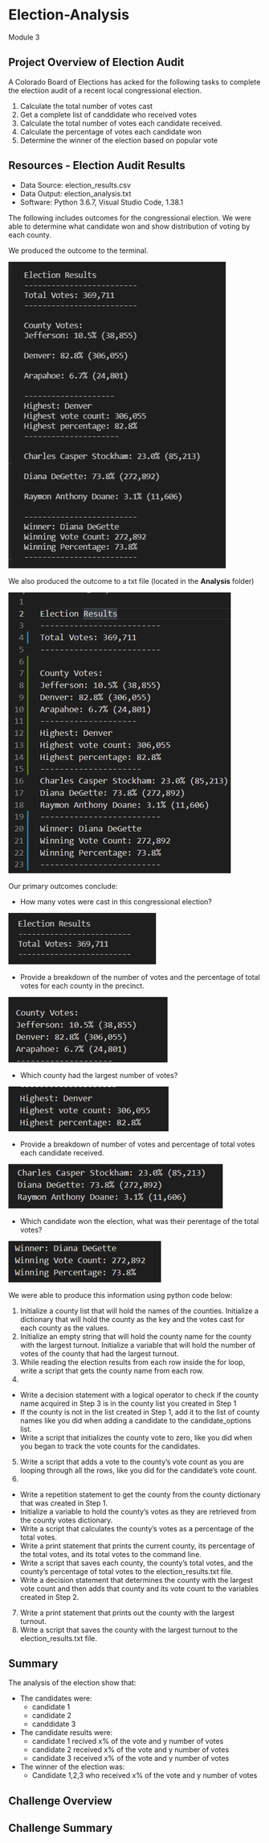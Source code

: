 # Election-Analysis
Module 3

## Project Overview of Election Audit

A Colorado Board of Elections has acked for the following tasks to complete the electiion audit of a recent
local congressional election.

1. Calculate the total number of votes cast
2. Get a complete list of canddidate who received votes
3. Calculate the total number of votes each candidate received.
4. Calculate the percentage of votes each candidate won
5. Determine the winner of the election based on popular vote

## Resources - Election Audit Results

- Data Source: election_results.csv
- Data Output: election_analysis.txt
- Software: Python 3.6.7, Visual Studio Code, 1.38.1

The following includes outcomes for the congressional election.  We were able to determine what candidate won
and show distribution of voting by each county.

We produced the outcome to the terminal.

![Terminal Outcome](https://github.com/ckbauman/Election-Analysis/blob/main/analysis/Terminal_Output.png)

We also produced the outcome to a txt file (located in the **Analysis** folder)

![Textfile Outcome](https://github.com/ckbauman/Election-Analysis/blob/main/analysis/Textfile_Output.png)

Our primary outcomes conclude:

- How many votes were cast in this congressional election?

![election total](https://github.com/ckbauman/Election-Analysis/blob/main/analysis/Election_total.png)

- Provide a breakdown of the number of votes and the percentage of total votes for each county in the precinct.

![counties breakout](https://github.com/ckbauman/Election-Analysis/blob/main/analysis/Counties_breakout.png)

- Which county had the largest number of votes?

![counties winner](https://github.com/ckbauman/Election-Analysis/blob/main/analysis/counties_winner.png)

- Provide a breakdown of number of votes and percentage of total votes each candidate received.

![candidate breakout](https://github.com/ckbauman/Election-Analysis/blob/main/analysis/Candidate_breakout.png)

- Which candidate won the election, what was their perentage of the total votes?

![candidate winner](https://github.com/ckbauman/Election-Analysis/blob/main/analysis/Candidate_winner.png)

We were able to produce this information using python code below:

1. Initialize a county list that will hold the names of the counties.  Initialize a dictionary that will hold the county as the key and the votes cast for each county as the values.
2. Initialize an empty string that will hold the county name for the county with the largest turnout. Initialize a variable that will hold the number of votes of the county that had the largest turnout.
3. While reading the election results from each row inside the for loop, write a script that gets the county name from each row.
4. 
- Write a decision statement with a logical operator to check if the county name acquired in Step 3 is in the county list you created in Step 1
- If the county is not in the list created in Step 1, add it to the list of county names like you did when adding a candidate to the candidate_options list.
- Write a script that initializes the county vote to zero, like you did when you began to track the vote counts for the candidates.
5.  Write a script that adds a vote to the county’s vote count as you are looping through all the rows, like you did for the candidate’s vote count.
6. 
- Write a repetition statement to get the county from the county dictionary that was created in Step 1.
- Initialize a variable to hold the county’s votes as they are retrieved from the county votes dictionary.
- Write a script that calculates the county’s votes as a percentage of the total votes.
- Write a print statement that prints the current county, its percentage of the total votes, and its total votes to the command line.
- Write a script that saves each county, the county’s total votes, and the county’s percentage of total votes to the election_results.txt file.
- Write a decision statement that determines the county with the largest vote count and then adds that county and its vote count to the variables created in Step 2.
7.  Write a print statement that prints out the county with the largest turnout.
8.  Write a script that saves the county with the largest turnout to the election_results.txt file.


## Summary

The analysis of the election show that:
- The candidates were:
  - candidate 1
  - candidate 2
  - canddidate 3
- The candidate results were:
  - candidate 1 recived x% of the vote and y number of votes
  - candidate 2 received x% of the vote and y number of votes
  - candidate 3 received x% of the vote and y number of votes
- The winner of the election was:
  - Candidate 1,2,3 who received x% of the vote and y number of votes

## Challenge Overview

## Challenge Summary

